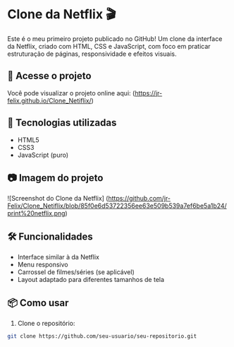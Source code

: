 # Clone da Netflix 🎬

Este é o meu primeiro projeto publicado no GitHub! Um clone da interface da Netflix, criado com HTML, CSS e JavaScript, com foco em praticar estruturação de páginas, responsividade e efeitos visuais.
## 🔗 Acesse o projeto

Você pode visualizar o projeto online aqui: (https://jr-felix.github.io/Clone_Netiflix/)

## 🚀 Tecnologias utilizadas

- HTML5
- CSS3
- JavaScript (puro)

## 📷 Imagem do projeto

![Screenshot do Clone da Netflix] (https://github.com/jr-Felix/Clone_Netiflix/blob/85f0e6d53722356ee63e509b539a7ef6be5a1b24/print%20netflix.png)

## 🛠️ Funcionalidades

- Interface similar à da Netflix
- Menu responsivo
- Carrossel de filmes/séries (se aplicável)
- Layout adaptado para diferentes tamanhos de tela

## 📦 Como usar

1. Clone o repositório:
```bash
git clone https://github.com/seu-usuario/seu-repositorio.git
